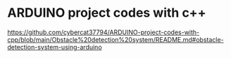 # ARDUINO project codes with c++
https://github.com/cybercat37794/ARDUINO-project-codes-with-cpp/blob/main/Obstacle%20detection%20system/README.md#obstacle-detection-system-using-arduino
